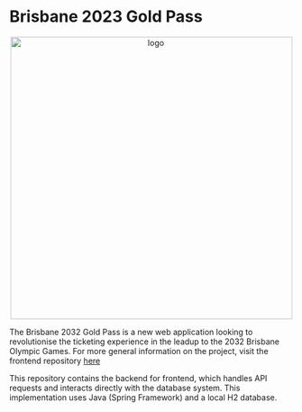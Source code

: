 # Brisbane 2023 Gold Pass

<p align="center">
  <img src="https://github.com/Wo-m/tickexperience-frontend/blob/feat/add_readme/images/logo.png?raw=true)" alt="logo" width="500"/>
</p>

The Brisbane 2032 Gold Pass is a new web application looking to revolutionise the ticketing experience in the leadup to the 2032 Brisbane Olympic Games. For more general information on the project, visit the frontend repository [here](https://github.com/Wo-m/tickexperience-frontend)

This repository contains the backend for frontend, which handles API requests and interacts directly with the database system. This implementation uses Java (Spring Framework) and a local H2 database.
